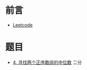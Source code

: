 # 前言

- [Leetcode](https://leetcode-cn.com/problemset/)


# 题目
- [4. 寻找两个正序数组的中位数](4.%20寻找两个正序数组的中位数.md) 二分

